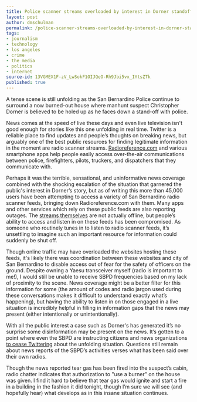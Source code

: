```yaml
---
title: Police scanner streams overloaded by interest in Dorner standoff
layout: post
author: dmschulman
permalink: /police-scanner-streams-overloaded-by-interest-in-dorner-standoff/
tags:
- journalism
- technology
- los angeles
- crime
- the media
- politics
- internet
source-id: 13VGMEX1F-zV_LwSokF1OIJQeO-Rh9Jbi5vx_IYtsZTk
published: true
---
```

A tense scene is still unfolding as the San Bernardino Police continue to surround a now burned-out house where manhunt suspect Christopher Dorner is believed to be holed up as he faces down a stand-off with police.

News comes at the speed of live these days and even live television isn't good enough for stories like this one unfolding in real time. Twitter is a reliable place to find updates and people’s thoughts on breaking news, but arguably one of the best public resources for finding legitimate information in the moment are radio scanner streams. [Radioreference.com](https://radioreference.com/) and various smartphone apps help people easily access over-the-air communications between police, firefighters, pilots, truckers, and dispatchers that they communicate with.

Perhaps it was the terrible, sensational, and uninformative news coverage combined with the shocking escalation of the situation that garnered the public's interest in Dorner’s story, but as of writing this more than 45,000 users have been attempting to access a variety of San Bernardino radio scanner feeds, bringing down Radioreference.com with them. Many apps and other services which rely on these public feeds are also reporting outages. The [streams themselves](https://audio4.radioreference.com/71138770.mp3) are not actually offline, but people’s ability to access and listen in on these feeds has been compromised. As someone who routinely tunes in to listen to radio scanner feeds, it’s unsettling to imagine such an important resource for information could suddenly be shut off.

Though online traffic may have overloaded the websites hosting these feeds, it's likely there was coordination between these websites and city of San Bernardino to disable access out of fear for the safety of officers on the ground. Despite owning a Yaesu transceiver myself (radio is important to me!), I would still be unable to receive SBPD frequencies based on my lack of proximity to the scene. News coverage might be a better filter for this information for some (the amount of codes and radio jargon used during these conversations makes it difficult to understand exactly what’s happening), but having the ability to listen in on those engaged in a live situation is incredibly helpful in filling in information gaps that the news may present (either intentionally or unintentionally).

With all the public interest a case such as Dorner's has generated it’s no surprise some disinformation may be present on the news. It’s gotten to a point where even the SBPD are instructing citizens and news organizations [to cease Twittering](https://www.scpr.org/news/2013/02/12/35924/dorner-manhunt-san-bernardino-sheriff-s-asks-media/) about the unfolding situation. Questions still remain about news reports of the SBPD’s activities verses what has been said over their own radios.Though the news reported tear gas has been fired into the suspect’s cabin, radio chatter indicates that authorization to  "use a burner" on the house was given. I find it hard to believe that tear gas would ignite and start a fire in a building in the fashion it did tonight, though I’m sure we will see (and hopefully hear) what develops as in this insane situation continues.

